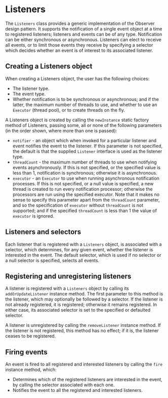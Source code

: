 # Listeners

The `Listeners` class provides a generic implementation of the Observer design pattern.
It supports the notification of a single event object at a time to registered listeners; listeners and events
can be of any type. Notification can be either synchronous or asynchronous. Listeners can elect to receive all
events, or to limit those events they receive by specifying a selector which decides whether an event is of
interest to its associated listener.

## Creating a Listeners object

When creating a Listeners object, the user has the following choices:
* The listener type.
* The event type.
* Whether notification is to be synchronous or asynchronous; and if the latter, the maximum number of threads
to use, and whether to use an `Executor` (thread pool), or to create threads on the fly.

A Listeners object is created by calling the `newInstance` static factory method of Listeners, passing some,
all or none of the following parameters (in the order shown, where more than one is passed):
* `notifier` - an object which when invoked for a particular listener and event notifies the event to the listener. If this parameter is not specified, the default is that the supplied `Listener` interface is used as the listener type.
* `threadCount` - the maximum number of threads to use when notifying events asynchronously. If this is not
specified, or the specified value is less than 1, notification is synchronous; otherwise it is asynchronous.
* `executor` - an `Executor` to use when running asynchronous notification processes. If this is not specified,
or a null value is specified, a new thread is created to run every notification processor; otherwise
the processors are run using the specified executor. Note that it makes no sense to specify this parameter apart
from the `threadCount` parameter, and so the specification of `executor` without `threadCount` is not
supported; and if the specified `threadCount` is less than 1 the value of `executor` is ignored.

## Listeners and selectors

Each listener that is registered with a `Listeners` object, is associated with a selector, which determines, for any given event, whether the listener is interested in the event. The default
selector, which is used if no selector or a null selector is specified, selects
all events.  

## Registering and unregistering listeners 

A listener is registered with a `Listeners` object by calling its `addOrUpdateListener` instance method.
The first parameter to this method is the listener, which may optionally be followed by a selector. 
If the listener is not already registered, it is registered; otherwise it remains registered. In either case, its associated selector is set to the specified or defaulted selector.

A listener is unregistered by calling the `removeListener` instance method. If the listener is not registered,
this method has no effect; if it is, the listener ceases to be registered.

## Firing events

An event is fired to all registered and interested listeners by calling the `fire` instance method, which:
* Determines which of the registered listeners are interested in the event, by calling the selector associated with
each one.
* Notifies the event to all the registered and interested listeners.